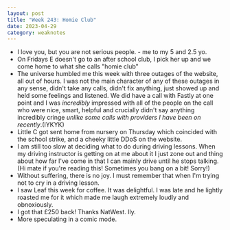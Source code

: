 ```yaml
---
layout: post
title: "Week 243: Homie Club"
date: 2023-04-29
category: weaknotes
---
```

* I love you, but you are not serious people. - me to my 5 and 2.5 yo.
* On Fridays E doesn't go to an after school club, I pick her up and we come home to what she calls "homie club"
* The universe humbled me this week with three outages of the website, all out of hours. I was not the main character of any of these outages in any sense, didn't take any calls, didn't fix anything, just showed up and held some feelings and listened. We did have a call with Fastly at one point and I was _incredibly_ impressed with all of the people on the call who were nice, smart, helpful and crucially didn't say anything incredibly cringe _unlike some calls with providers I have been on recently_.(IYKYK)
* Little C got sent home from nursery on Thursday which coincided with the school strike, and a cheeky little DDoS on the website.
* I am still too slow at deciding what to do during driving lessons. When my driving instructor is getting on at me about it I just zone out and thing about how far I've come in that I can mainly drive until he stops talking. (Hi mate if you're reading this! Sometimes you bang on a bit! Sorry!)
* Without suffering, there is no joy. I must remember that when I'm trying not to cry in a driving lesson.
* I saw Leaf this week for coffee. It was delightful. I was late and he lightly roasted me for it which made me laugh extremely loudly and obnoxiously.
* I got that £250 back! Thanks NatWest. Ily.
* More speculating in a comic mode.
